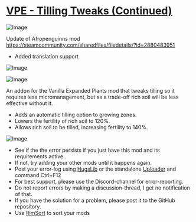 # [VPE - Tilling Tweaks (Continued)]()

![Image](https://i.imgur.com/buuPQel.png)

Update of Afropenguinns mod https://steamcommunity.com/sharedfiles/filedetails/?id=2880483951

- Added translation support

![Image](https://i.imgur.com/pufA0kM.png)
	
![Image](https://i.imgur.com/Z4GOv8H.png)

An addon for the Vanilla Expanded Plants mod that tweaks tilling so it requires less micromanagement, but as a trade-off rich soil will be less effective without it.

- Adds an automatic tilling option to growing zones.
- Lowers the fertility of rich soil to 120%.
- Allows rich soil to be tilled, increasing fertility to 140%.

![Image](https://i.imgur.com/PwoNOj4.png)



-  See if the the error persists if you just have this mod and its requirements active.
-  If not, try adding your other mods until it happens again.
-  Post your error-log using [HugsLib](https://steamcommunity.com/workshop/filedetails/?id=818773962) or the standalone [Uploader](https://steamcommunity.com/sharedfiles/filedetails/?id=2873415404) and command Ctrl+F12
-  For best support, please use the Discord-channel for error-reporting.
-  Do not report errors by making a discussion-thread, I get no notification of that.
-  If you have the solution for a problem, please post it to the GitHub repository.
-  Use [RimSort](https://github.com/RimSort/RimSort/releases/latest) to sort your mods


